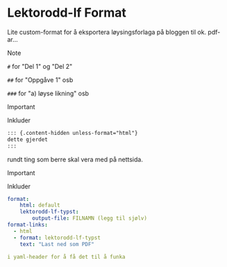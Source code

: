 # Lektorodd-lf Format

Lite custom-format for å eksportera løysingsforlaga på bloggen til ok. pdf-ar...

> [!NOTE]
> `#` for "Del 1" og "Del 2"
> 
> `##` for "Oppgåve 1" osb
> 
> `###` for "a) løyse likning" osb  


> [!IMPORTANT]
> Inkluder
>
> ```md
> ::: {.content-hidden unless-format="html"}
> dette gjerdet
> :::
> ```
>
> rundt ting som berre skal vera med på nettsida. 

> [!IMPORTANT]
> Inkluder
>
> ```yaml
> format:
>     html: default
>     lektorodd-lf-typst:
>         output-file: FILNAMN (legg til sjølv)
> format-links:
>   - html
>   - format: lektorodd-lf-typst
>     text: "Last ned som PDF"
> 
> i yaml-header for å få det til å funka
